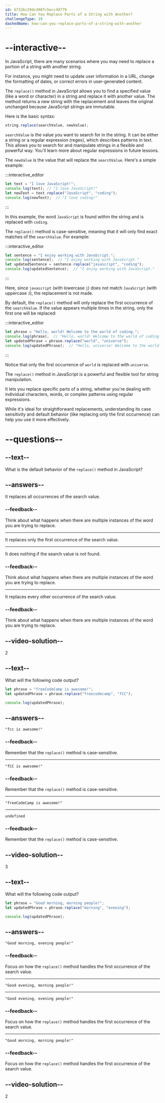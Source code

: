 ```yaml
---
id: 67326c29dcd98fc5ecc49779
title: How Can You Replace Parts of a String with Another?
challengeType: 19
dashedName: how-can-you-replace-parts-of-a-string-with-another
---
```


# --interactive--

In JavaScript, there are many scenarios where you may need to replace a portion of a string with another string.

For instance, you might need to update user information in a URL, change the formatting of dates, or correct errors in user-generated content.

The `replace()` method in JavaScript allows you to find a specified value (like a word or character) in a string and replace it with another value. The method returns a new string with the replacement and leaves the original unchanged because JavaScript strings are immutable.

Here is the basic syntax:

```js
string.replace(searchValue, newValue);
```

`searchValue` is the value you want to search for in the string. It can be either a string or a regular expression (regex), which describes patterns in text. This allows you to search for and manipulate strings in a flexible and powerful way. You'll learn more about regular expressions in future lessons.

The `newValue` is the value that will replace the `searchValue`. Here's a simple example:

:::interactive_editor

```js
let text = "I love JavaScript!";
console.log(text); // "I love JavaScript!"
let newText = text.replace("JavaScript", "coding");
console.log(newText);  // "I love coding!"
```

:::

In this example, the word `JavaScript` is found within the string and is replaced with `coding`.

The `replace()` method is case-sensitive, meaning that it will only find exact matches of the `searchValue`. For example:

:::interactive_editor

```js
let sentence = "I enjoy working with JavaScript.";
console.log(sentence);  // "I enjoy working with JavaScript."
let updatedSentence = sentence.replace("javascript", "coding");
console.log(updatedSentence);  // "I enjoy working with JavaScript."
```

:::

Here, since `javascript` (with lowercase `j`) does not match `JavaScript` (with uppercase `J`), the replacement is not made.

By default, the `replace()` method will only replace the first occurrence of the `searchValue`. If the value appears multiple times in the string, only the first one will be replaced:

:::interactive_editor

```js
let phrase = "Hello, world! Welcome to the world of coding.";
console.log(phrase);  // "Hello, world! Welcome to the world of coding."
let updatedPhrase = phrase.replace("world", "universe");
console.log(updatedPhrase);  // "Hello, universe! Welcome to the world of coding."
```

:::

Notice that only the first occurrence of `world` is replaced with `universe`.

The `replace()` method in JavaScript is a powerful and flexible tool for string manipulation.

It lets you replace specific parts of a string, whether you're dealing with individual characters, words, or complex patterns using regular expressions.

While it's ideal for straightforward replacements, understanding its case sensitivity and default behavior (like replacing only the first occurrence) can help you use it more effectively.

# --questions--

## --text--

What is the default behavior of the `replace()` method in JavaScript?

## --answers--

It replaces all occurrences of the search value.

### --feedback--

Think about what happens when there are multiple instances of the word you are trying to replace.

---

It replaces only the first occurrence of the search value.

---

It does nothing if the search value is not found.

### --feedback--

Think about what happens when there are multiple instances of the word you are trying to replace.

---

It replaces every other occurrence of the search value.

### --feedback--

Think about what happens when there are multiple instances of the word you are trying to replace.

## --video-solution--

2

## --text--

What will the following code output?

```js
let phrase = "freeCodeCamp is awesome!";
let updatedPhrase = phrase.replace("freecodecamp", "fCC");

console.log(updatedPhrase);
```

## --answers--

`"fcc is awesome!"`

### --feedback--

Remember that the `replace()` method is case-sensitive.

---

`"fCC is awesome!"`

### --feedback--

Remember that the `replace()` method is case-sensitive.

---

`"freeCodeCamp is awesome!"`

---

`undefined`

### --feedback--

Remember that the `replace()` method is case-sensitive.

## --video-solution--

3

## --text--

What will the following code output?

```js
let phrase = "Good morning, morning people!";
let updatedPhrase = phrase.replace("morning", "evening");

console.log(updatedPhrase);
```

## --answers--

`"Good morning, evening people!"`

### --feedback--

Focus on how the `replace()` method handles the first occurrence of the search value.

---

`"Good evening, morning people!"`

---

`"Good evening, evening people!"`

### --feedback--

Focus on how the `replace()` method handles the first occurrence of the search value.

---

`"Good morning, morning people!"`

### --feedback--

Focus on how the `replace()` method handles the first occurrence of the search value.

## --video-solution--

2
